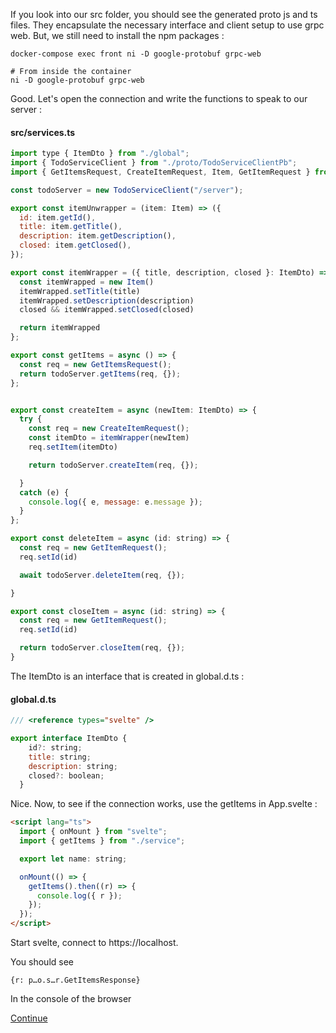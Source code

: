 If you look into our src folder, you should see the generated proto js and ts files. They encapsulate the necessary interface and client setup to use grpc web. But, we still need to install the npm packages :

```console
docker-compose exec front ni -D google-protobuf grpc-web

# From inside the container
ni -D google-protobuf grpc-web
```

Good. Let's open the connection and write the functions to speak to our server :

#### src/services.ts
```javascript
import type { ItemDto } from "./global";
import { TodoServiceClient } from "./proto/TodoServiceClientPb";
import { GetItemsRequest, CreateItemRequest, Item, GetItemRequest } from "./proto/todo_pb";

const todoServer = new TodoServiceClient("/server");

export const itemUnwrapper = (item: Item) => ({
  id: item.getId(),
  title: item.getTitle(),
  description: item.getDescription(),
  closed: item.getClosed(),
});

export const itemWrapper = ({ title, description, closed }: ItemDto) => {
  const itemWrapped = new Item()
  itemWrapped.setTitle(title)
  itemWrapped.setDescription(description)
  closed && itemWrapped.setClosed(closed)

  return itemWrapped
};

export const getItems = async () => {
  const req = new GetItemsRequest();
  return todoServer.getItems(req, {});
};


export const createItem = async (newItem: ItemDto) => {
  try {
    const req = new CreateItemRequest();
    const itemDto = itemWrapper(newItem)
    req.setItem(itemDto)

    return todoServer.createItem(req, {});

  }
  catch (e) {
    console.log({ e, message: e.message });
  }
};

export const deleteItem = async (id: string) => {
  const req = new GetItemRequest();
  req.setId(id)

  await todoServer.deleteItem(req, {});

}

export const closeItem = async (id: string) => {
  const req = new GetItemRequest();
  req.setId(id)

  return todoServer.closeItem(req, {});
}
```

The ItemDto is an interface that is created in global.d.ts :

#### global.d.ts
```javascript
/// <reference types="svelte" />

export interface ItemDto {
    id?: string;
    title: string;
    description: string;
    closed?: boolean;
  }
```

Nice. Now, to see if the connection works, use the getItems in App.svelte :
```html
<script lang="ts">
  import { onMount } from "svelte";
  import { getItems } from "./service";

  export let name: string;

  onMount(() => {
    getItems().then((r) => {
      console.log({ r });
    });
  });
</script>
```

Start svelte, connect to https://localhost.

You should see 
```console
{r: p…o.s…r.GetItemsResponse}
```
In the console of the browser


[Continue](/README.md#svelte)